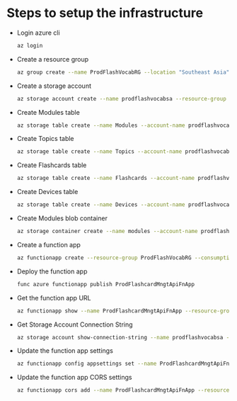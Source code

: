 # Steps to setup the infrastructure

- Login azure cli

  ```bash
  az login
  ```

- Create a resource group

  ```bash
  az group create --name ProdFlashVocabRG --location "Southeast Asia"
  ```

- Create a storage account

  ```bash
  az storage account create --name prodflashvocabsa --resource-group ProdFlashVocabRG --location southeastasia  --sku Standard_LRS
  ```

- Create Modules table

  ```bash
  az storage table create --name Modules --account-name prodflashvocabsa
  ```

- Create Topics table

  ```bash
  az storage table create --name Topics --account-name prodflashvocabsa
  ```

- Create Flashcards table

  ```bash
  az storage table create --name Flashcards --account-name prodflashvocabsa
  ```

- Create Devices table

  ```bash
  az storage table create --name Devices --account-name prodflashvocabsa
  ```

- Create Modules blob container

  ```bash
  az storage container create --name modules --account-name prodflashvocabsa
  ```

- Create a function app

  ```bash
  az functionapp create --resource-group ProdFlashVocabRG --consumption-plan-location southeastasia --runtime node --runtime-version 18 --functions-version 4 --name ProdFlashcardMngtApiFnApp --storage-account prodflashvocabsa
  ```

- Deploy the function app

  ```bash
  func azure functionapp publish ProdFlashcardMngtApiFnApp
  ```

- Get the function app URL

  ```bash
  az functionapp show --name ProdFlashcardMngtApiFnApp --resource-group ProdFlashVocabRG --query "defaultHostName" --output tsv
  ```

- Get Storage Account Connection String

  ```bash
  az storage account show-connection-string --name prodflashvocabsa --resource-group ProdFlashVocabRG --query "connectionString" --output tsv
  ```

- Update the function app settings

  ```bash
  az functionapp config appsettings set --name ProdFlashcardMngtApiFnApp --resource-group ProdFlashVocabRG --settings AzureWebJobsStorage="< Storage Account Connection String >" AzureWebJobsSecretStorageType=Blob StorageConnectionString=" < Storage Account Connection String >" BLOB_CONTAINER_NAME="modules" TABLE_NAME="Modules" TOPICS_TABLE_NAME="Topics" FLASHCARDS_TABLE_NAME="Flashcards" DEVICES_TABLE_NAME="Devices"
  ```

- Update the function app CORS settings

  ```bash
  az functionapp cors add --name ProdFlashcardMngtApiFnApp --resource-group ProdFlashVocabRG --allowed-origins "http://localhost:4200"
  ```
